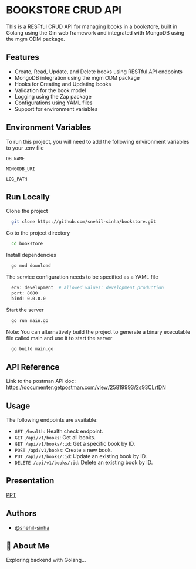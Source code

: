 
# BOOKSTORE CRUD API

This is a RESTful CRUD API for managing books in a bookstore, built in Golang using the Gin web framework and integrated with MongoDB using the mgm ODM package.


## Features

- Create, Read, Update, and Delete books using RESTful API endpoints
- MongoDB integration using the mgm ODM package
- Hooks for Creating and Updating books
- Validation for the book model
- Logging using the Zap package
- Configurations using YAML files
- Support for environment variables



## Environment Variables

To run this project, you will need to add the following environment variables to your .env file

`DB_NAME`

`MONGODB_URI`

`LOG_PATH`


## Run Locally

Clone the project

```bash
  git clone https://github.com/snehil-sinha/bookstore.git
```

Go to the project directory

```bash
  cd bookstore
```

Install dependencies

```bash
  go mod download
```

The service configuration needs to be specified as a YAML file

```bash
  env: development  # allowed values: development production
  port: 8080
  bind: 0.0.0.0
```

Start the server

```bash
  go run main.go
```

Note: You can alternatively build the project to generate a binary executable file called main and use it to start the server

```bash
  go build main.go
```




## API Reference

Link to the postman API doc: https://documenter.getpostman.com/view/25819993/2s93CLrtDN
## Usage

The following endpoints are available:

- `GET /health`: Health check endpoint.
- `GET /api/v1/books`: Get all books.
- `GET /api/v1/books/:id`: Get a specific book by ID.
- `POST /api/v1/books`: Create a new book.
- `PUT /api/v1/books/:id`: Update an existing book by ID.
- `DELETE /api/v1/books/:id`: Delete an existing book by ID.


## Presentation

[PPT](https://docs.google.com/presentation/d/1wmuzLwG5qvKy8W1nL5c17geIJTDKmRldkksrYsrwUfE/edit?usp=sharing)


## Authors

- [@snehil-sinha](https://www.github.com/snehil-sinha)


## 🚀 About Me
Exploring backend with Golang...

